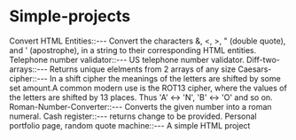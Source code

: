 # Simple-projects
Convert HTML Entities::--- Convert the characters &, <, >, " (double quote), and ' (apostrophe), in a string to their corresponding HTML entities.
Telephone number validator::--- US telephone number validator. 
Diff-two-arrays::--- Returns unique elelments from 2 arrays of any size
Caesars-cipher::--- In a shift cipher the meanings of the letters are shifted by some set amount.A common modern use is the ROT13 cipher, where the values of the letters are shifted by 13 places. Thus 'A' ↔ 'N', 'B' ↔ 'O' and so on.
Roman-Number-Converter::--- Converts the given number into a roman numeral.
Cash register::--- returns change to be provided.
Personal portfolio page, random quote machine::--- A simple HTML project
